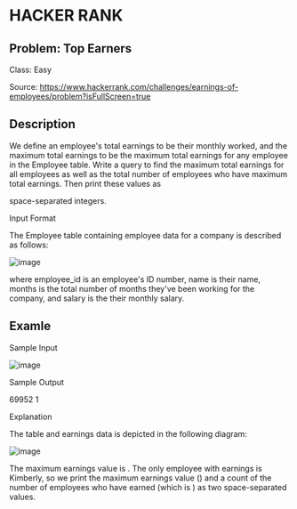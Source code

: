 # HACKER RANK
## Problem: Top Earners
Class: Easy

Source: https://www.hackerrank.com/challenges/earnings-of-employees/problem?isFullScreen=true

## Description
We define an employee's total earnings to be their monthly worked, and the maximum total earnings to be the maximum total earnings for any employee in the Employee table. Write a query to find the maximum total earnings for all employees as well as the total number of employees who have maximum total earnings. Then print these values as

space-separated integers.

Input Format

The Employee table containing employee data for a company is described as follows: 

![image](https://s3.amazonaws.com/hr-challenge-images/19629/1458557872-4396838885-ScreenShot2016-03-21at4.27.13PM.png)

where employee_id is an employee's ID number, name is their name, months is the total number of months they've been working for the company, and salary is the their monthly salary.

## Examle
Sample Input

![image](https://s3.amazonaws.com/hr-challenge-images/19631/1458559098-23bf583125-ScreenShot2016-03-21at4.32.59PM.png)

Sample Output

69952 1

Explanation

The table and earnings data is depicted in the following diagram: 

![image](https://s3.amazonaws.com/hr-challenge-images/19631/1458559218-9f37585c7a-ScreenShot2016-03-21at4.49.23PM.png)

The maximum earnings value is . The only employee with earnings is Kimberly, so we print the maximum earnings value () and a count of the number of employees who have earned (which is ) as two space-separated values.
